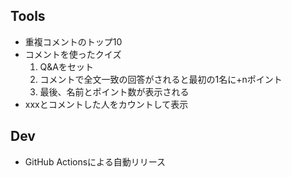 ## Tools
+ 重複コメントのトップ10
+ コメントを使ったクイズ
  1. Q&Aをセット
  2. コメントで全文一致の回答がされると最初の1名に+nポイント
  3. 最後、名前とポイント数が表示される
+ xxxとコメントした人をカウントして表示 

## Dev
+ GitHub Actionsによる自動リリース
